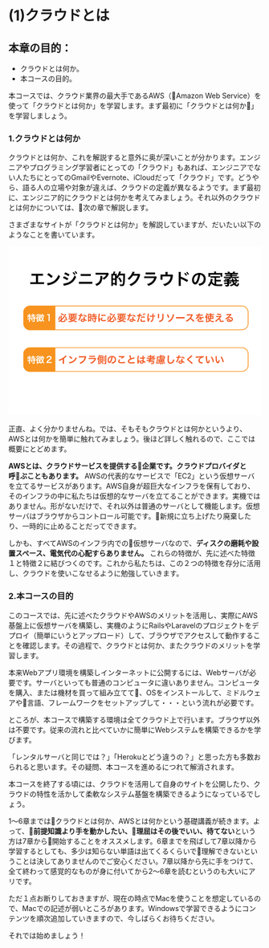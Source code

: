 # (1)クラウドとは 

## 本章の目的：

- クラウドとは何か。
- 本コースの目的。



本コースでは、クラウド業界の最大手であるAWS（Amazon Web Service）を使って「クラウドとは何か」を学習します。まず最初に「クラウドとは何か」を学習しましょう。

### 1.クラウドとは何か

クラウドとは何か、これを解説すると意外に奥が深いことが分かります。エンジニアやプログラミング学習者にとっての「クラウド」もあれば、エンジニアでない人たちにとってのGmailやEvernote、iCloudだって「クラウド」です。どうやら、語る人の立場や対象が違えば、クラウドの定義が異なるようです。まず最初に、エンジニア的にクラウドとは何かを考えてみましょう。それ以外のクラウドとは何かについては、次の章で解説します。

さまざまなサイトが「クラウドとは何か」を解説していますが、だいたい以下のようなことを書いています。

![図1-1. エンジニア的クラウドの定義](1-01.png)

正直、よく分かりませんね。では、そもそもクラウドとは何かというより、AWSとは何かを簡単に触れてみましょう。後ほど詳しく触れるので、ここでは概要にとどめます。

**AWSとは、クラウドサービスを提供する企業です。クラウドプロバイダと呼ぶこともあります。** AWSの代表的なサービスで「EC2」という仮想サーバを立てるサービスがあります。AWS自身が超巨大なインフラを保有しており、そのインフラの中に私たちは仮想的なサーバを立てることができます。実機ではありません。形がないだけで、それ以外は普通のサーバとして機能します。仮想サーバはブラウザからコントロール可能です。新規に立ち上げたり廃棄したり、一時的に止めることだってできます。

しかも、すべてAWSのインフラ内での仮想サーバなので、**ディスクの磨耗や設置スペース、電気代の心配すらありません。** これらの特徴が、先に述べた特徴１と特徴２に結びつくのです。これから私たちは、この２つの特徴を存分に活用し、クラウドを使いこなせるように勉強していきます。

### 2.本コースの目的

このコースでは、先に述べたクラウドやAWSのメリットを活用し、実際にAWS基盤上に仮想サーバを構築し、実機のようにRailsやLaravelのプロジェクトをデプロイ（簡単にいうとアップロード）して、ブラウザでアクセスして動作することを確認します。その過程で、クラウドとは何か、またクラウドのメリットを学習します。

本来Webアプリ環境を構築しインターネットに公開するには、Webサーバが必要です。サーバといっても普通のコンピュータに違いありません。コンピュータを購入、または機材を買って組み立てて、OSをインストールして、ミドルウェアや言語、フレームワークをセットアップして・・・という流れが必要です。

ところが、本コースで構築する環境は全てクラウド上で行います。ブラウザ以外は不要です。従来の流れと比べていかに簡単にWebシステムを構築できるかを学びます。

「レンタルサーバと同じでは？」「Herokuとどう違うの？」と思った方も多数おられると思います。その疑問、本コースを進めるにつれて解消されます。

本コースを終了する頃には、クラウドを活用して自身のサイトを公開したり、クラウドの特性を活かして柔軟なシステム基盤を構築できるようになっているでしょう。

1〜6章まではクラウドとは何か、AWSとは何かという基礎講義が続きます。よって、**前提知識より手を動かしたい、理屈はその後でいい、待てない**という方は7章から開始することをオススメします。6章までを飛ばして7章以降から学習するとしても、多少は知らない単語は出てくるくらいで理解できないということは決してありませんのでご安心ください。7章以降から先に手をつけて、全て終わって感覚的なものが身に付いてから2〜6章を読むというのも大いにアリです。

ただ１点お断りしておきますが、現在の時点でMacを使うことを想定しているので、Macでの記述が弱いところがあります。Windowsで学習できるようにコンテンツを順次追加していきますので、今しばらくお待ちください。

それでは始めましょう！

